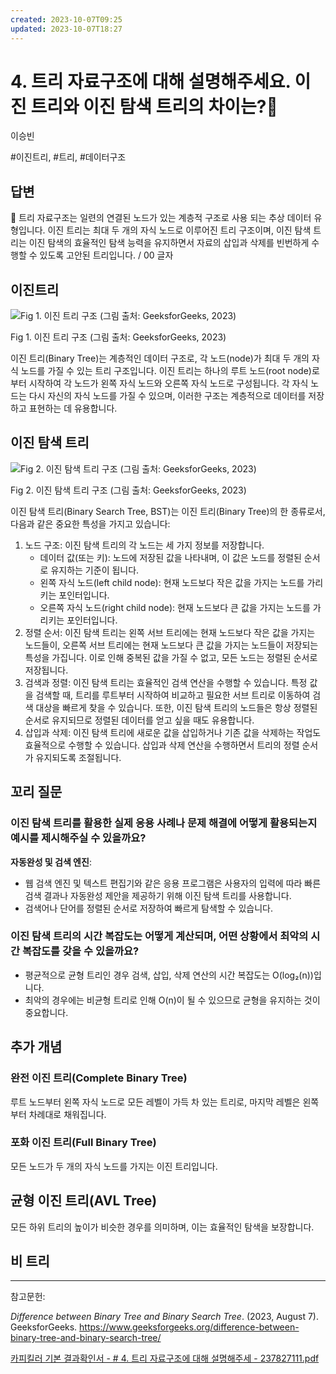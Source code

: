 ```yaml
---
created: 2023-10-07T09:25
updated: 2023-10-07T18:27
---
```

# 4. 트리 자료구조에 대해 설명해주세요. 이진 트리와 이진 탐색 트리의 차이는?🚀

이승빈

#이진트리, #트리, #데이터구조

## 답변

<aside>
📌 트리 자료구조는 일련의 연결된 노드가 있는 계층적 구조로 사용 되는 추상 데이터 유형입니다.  이진 트리는 최대 두 개의 자식 노드로 이루어진 트리 구조이며, 이진 탐색 트리는 이진 탐색의 효율적인 탐색 능력을 유지하면서 자료의 삽입과 삭제를 빈번하게 수행할 수 있도록 고안된 트리입니다. / 00 글자

</aside>

## 이진트리

![Fig 1. 이진 트리 구조 (그림 출처: GeeksforGeeks, 2023)](Untitled%2015.png)

Fig 1. 이진 트리 구조 (그림 출처: GeeksforGeeks, 2023)

이진 트리(Binary Tree)는 계층적인 데이터 구조로, 각 노드(node)가 최대 두 개의 자식 노드를 가질 수 있는 트리 구조입니다. 이진 트리는 하나의 루트 노드(root node)로부터 시작하여 각 노드가 왼쪽 자식 노드와 오른쪽 자식 노드로 구성됩니다. 각 자식 노드는 다시 자신의 자식 노드를 가질 수 있으며, 이러한 구조는 계층적으로 데이터를 저장하고 표현하는 데 유용합니다.

## 이진 탐색 트리

![Fig 2. 이진 탐색 트리 구조 (그림 출처: GeeksforGeeks, 2023)](Untitled%2016.png)

Fig 2. 이진 탐색 트리 구조 (그림 출처: GeeksforGeeks, 2023)

이진 탐색 트리(Binary Search Tree, BST)는 이진 트리(Binary Tree)의 한 종류로서, 다음과 같은 중요한 특성을 가지고 있습니다:

1. 노드 구조: 이진 탐색 트리의 각 노드는 세 가지 정보를 저장합니다.
    - 데이터 값(또는 키): 노드에 저장된 값을 나타내며, 이 값은 노드를 정렬된 순서로 유지하는 기준이 됩니다.
    - 왼쪽 자식 노드(left child node): 현재 노드보다 작은 값을 가지는 노드를 가리키는 포인터입니다.
    - 오른쪽 자식 노드(right child node): 현재 노드보다 큰 값을 가지는 노드를 가리키는 포인터입니다.
2. 정렬 순서: 이진 탐색 트리는 왼쪽 서브 트리에는 현재 노드보다 작은 값을 가지는 노드들이, 오른쪽 서브 트리에는 현재 노드보다 큰 값을 가지는 노드들이 저장되는 특성을 가집니다. 이로 인해 중복된 값을 가질 수 없고, 모든 노드는 정렬된 순서로 저장됩니다.
3. 검색과 정렬: 이진 탐색 트리는 효율적인 검색 연산을 수행할 수 있습니다. 특정 값을 검색할 때, 트리를 루트부터 시작하여 비교하고 필요한 서브 트리로 이동하여 검색 대상을 빠르게 찾을 수 있습니다. 또한, 이진 탐색 트리의 노드들은 항상 정렬된 순서로 유지되므로 정렬된 데이터를 얻고 싶을 때도 유용합니다.
4. 삽입과 삭제: 이진 탐색 트리에 새로운 값을 삽입하거나 기존 값을 삭제하는 작업도 효율적으로 수행할 수 있습니다. 삽입과 삭제 연산을 수행하면서 트리의 정렬 순서가 유지되도록 조절됩니다.

## **꼬리 질문**

### 이진 탐색 트리를 활용한 실제 응용 사례나 문제 해결에 어떻게 활용되는지 예시를 제시해주실 수 있을까요?

**자동완성 및 검색 엔진**:

- 웹 검색 엔진 및 텍스트 편집기와 같은 응용 프로그램은 사용자의 입력에 따라 빠른 검색 결과나 자동완성 제안을 제공하기 위해 이진 탐색 트리를 사용합니다.
- 검색어나 단어를 정렬된 순서로 저장하여 빠르게 탐색할 수 있습니다.

### 이진 탐색 트리의 시간 복잡도는 어떻게 계산되며, 어떤 상황에서 최악의 시간 복잡도를 갖을 수 있을까요?

- 평균적으로 균형 트리인 경우 검색, 삽입, 삭제 연산의 시간 복잡도는 O(log₂(n))입니다.
- 최악의 경우에는 비균형 트리로 인해 O(n)이 될 수 있으므로 균형을 유지하는 것이 중요합니다.

## 추가 개념

### 완전 이진 트리(Complete Binary Tree)

루트 노드부터 왼쪽 자식 노드로 모든 레벨이 가득 차 있는 트리로, 마지막 레벨은 왼쪽부터 차례대로 채워집니다.

### 포화 이진 트리(Full Binary Tree)

모든 노드가 두 개의 자식 노드를 가지는 이진 트리입니다.

## 균형 이진 트리(AVL Tree)

모든 하위 트리의 높이가 비슷한 경우를 의미하며, 이는 효율적인 탐색을 보장합니다.

## 비 트리

---

참고문헌:

*Difference between Binary Tree and Binary Search Tree*. (2023, August 7). GeeksforGeeks. https://www.geeksforgeeks.org/difference-between-binary-tree-and-binary-search-tree/

[카피킬러 기본 결과확인서 - # 4. 트리 자료구조에 대해 설명해주세 - 237827111.pdf](%25E1%2584%258F%25E1%2585%25A1%25E1%2584%2591%25E1%2585%25B5%25E1%2584%258F%25E1%2585%25B5%25E1%2586%25AF%25E1%2584%2585%25E1%2585%25A5_%25E1%2584%2580%25E1%2585%25B5%25E1%2584%2587%25E1%2585%25A9%25E1%2586%25AB_%25E1%2584%2580%25E1%2585%25A7%25E1%2586%25AF%25E1%2584%2580%25E1%2585%25AA%25E1%2584%2592%25E1%2585%25AA%25E1%2586%25A8%25E1%2584%258B%25E1%2585%25B5%25E1%2586%25AB%25E1%2584%2589%25E1%2585%25A5_-__4._%25E1%2584%2590%25E1%2585%25B3%25E1%2584%2585%25E1%2585%25B5_%25E1%2584%258C%25E1%2585%25A1%25E1%2584%2585%25E1%2585%25AD%25E1%2584%2580%25E1%2585%25AE%25E1%2584%258C%25E1%2585%25A9%25E1%2584%258B%25E1%2585%25A6_%25E1%2584%2583%25E1%2585%25A2%25E1%2584%2592%25E1%2585%25A2_%25E1%2584%2589%25E1%2585%25A5%25E1%2586%25AF%25E1%2584%2586%25E1%2585%25A7%25E1%2586%25BC%25E1%2584%2592%25E1%2585%25A2%25E1%2584%258C%25E1%2585%25AE%25E1%2584%2589%25E1%2585%25A6_-_237827111.pdf)